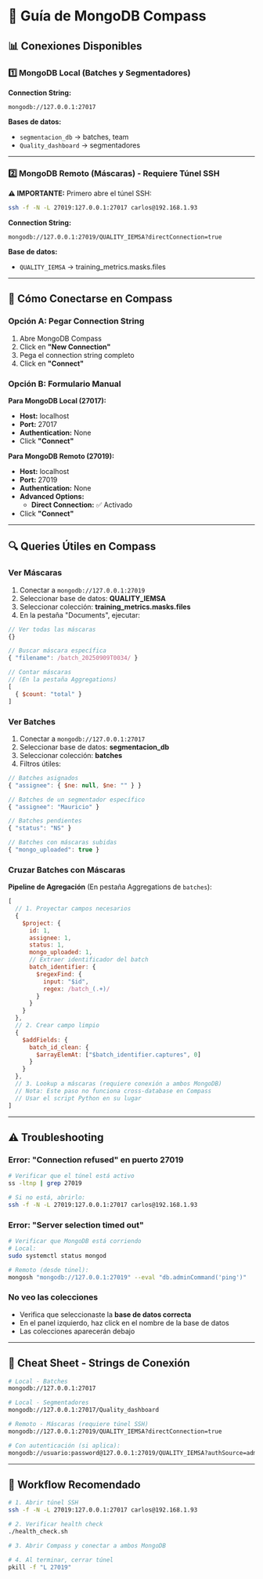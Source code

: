 # 🧭 Guía de MongoDB Compass

## 📊 Conexiones Disponibles

### 1️⃣ MongoDB Local (Batches y Segmentadores)

**Connection String:**
```
mongodb://127.0.0.1:27017
```

**Bases de datos:**
- `segmentacion_db` → batches, team
- `Quality_dashboard` → segmentadores

---

### 2️⃣ MongoDB Remoto (Máscaras) - Requiere Túnel SSH

**⚠️ IMPORTANTE:** Primero abre el túnel SSH:
```bash
ssh -f -N -L 27019:127.0.0.1:27017 carlos@192.168.1.93
```

**Connection String:**
```
mongodb://127.0.0.1:27019/QUALITY_IEMSA?directConnection=true
```

**Base de datos:**
- `QUALITY_IEMSA` → training_metrics.masks.files

---

## 🔌 Cómo Conectarse en Compass

### Opción A: Pegar Connection String

1. Abre MongoDB Compass
2. Click en **"New Connection"**
3. Pega el connection string completo
4. Click en **"Connect"**

### Opción B: Formulario Manual

**Para MongoDB Local (27017):**
- **Host:** localhost
- **Port:** 27017
- **Authentication:** None
- Click **"Connect"**

**Para MongoDB Remoto (27019):**
- **Host:** localhost
- **Port:** 27019
- **Authentication:** None
- **Advanced Options:**
  - **Direct Connection:** ✅ Activado
- Click **"Connect"**

---

## 🔍 Queries Útiles en Compass

### Ver Máscaras
1. Conectar a `mongodb://127.0.0.1:27019`
2. Seleccionar base de datos: **QUALITY_IEMSA**
3. Seleccionar colección: **training_metrics.masks.files**
4. En la pestaña "Documents", ejecutar:

```javascript
// Ver todas las máscaras
{}

// Buscar máscara específica
{ "filename": /batch_20250909T0034/ }

// Contar máscaras
// (En la pestaña Aggregations)
[
  { $count: "total" }
]
```

### Ver Batches
1. Conectar a `mongodb://127.0.0.1:27017`
2. Seleccionar base de datos: **segmentacion_db**
3. Seleccionar colección: **batches**
4. Filtros útiles:

```javascript
// Batches asignados
{ "assignee": { $ne: null, $ne: "" } }

// Batches de un segmentador específico
{ "assignee": "Mauricio" }

// Batches pendientes
{ "status": "NS" }

// Batches con máscaras subidas
{ "mongo_uploaded": true }
```

### Cruzar Batches con Máscaras

**Pipeline de Agregación** (En pestaña Aggregations de `batches`):

```javascript
[
  // 1. Proyectar campos necesarios
  {
    $project: {
      id: 1,
      assignee: 1,
      status: 1,
      mongo_uploaded: 1,
      // Extraer identificador del batch
      batch_identifier: {
        $regexFind: {
          input: "$id",
          regex: /batch_(.+)/
        }
      }
    }
  },
  // 2. Crear campo limpio
  {
    $addFields: {
      batch_id_clean: {
        $arrayElemAt: ["$batch_identifier.captures", 0]
      }
    }
  },
  // 3. Lookup a máscaras (requiere conexión a ambos MongoDB)
  // Nota: Este paso no funciona cross-database en Compass
  // Usar el script Python en su lugar
]
```

---

## ⚠️ Troubleshooting

### Error: "Connection refused" en puerto 27019
```bash
# Verificar que el túnel está activo
ss -ltnp | grep 27019

# Si no está, abrirlo:
ssh -f -N -L 27019:127.0.0.1:27017 carlos@192.168.1.93
```

### Error: "Server selection timed out"
```bash
# Verificar que MongoDB está corriendo
# Local:
sudo systemctl status mongod

# Remoto (desde túnel):
mongosh "mongodb://127.0.0.1:27019" --eval "db.adminCommand('ping')"
```

### No veo las colecciones
- Verifica que seleccionaste la **base de datos correcta**
- En el panel izquierdo, haz click en el nombre de la base de datos
- Las colecciones aparecerán debajo

---

## 📝 Cheat Sheet - Strings de Conexión

```bash
# Local - Batches
mongodb://127.0.0.1:27017

# Local - Segmentadores
mongodb://127.0.0.1:27017/Quality_dashboard

# Remoto - Máscaras (requiere túnel SSH)
mongodb://127.0.0.1:27019/QUALITY_IEMSA?directConnection=true

# Con autenticación (si aplica):
mongodb://usuario:password@127.0.0.1:27019/QUALITY_IEMSA?authSource=admin&directConnection=true
```

---

## 🚀 Workflow Recomendado

```bash
# 1. Abrir túnel SSH
ssh -f -N -L 27019:127.0.0.1:27017 carlos@192.168.1.93

# 2. Verificar health check
./health_check.sh

# 3. Abrir Compass y conectar a ambos MongoDB

# 4. Al terminar, cerrar túnel
pkill -f "L 27019"
```
